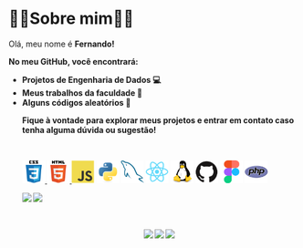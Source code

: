 <!DOCTYPE html>
<html>
  <head>
    <meta charset="UTF-8">
   
  </head>
  <body>
    <h1>👨‍💻Sobre mim👨‍💻</h1>
    <p>Olá, meu nome é <strong>Fernando! 
    
    
<p>No meu GitHub, você encontrará:</p>
<ul>
  <li><strong>Projetos de Engenharia de Dados 💻</strong>
  <li><strong>Meus trabalhos da faculdade 📝</strong>
  <li><strong>Alguns códigos aleatórios 🎲</strong>
<p>Fique à vontade para explorar meus projetos e entrar em contato caso tenha alguma dúvida ou sugestão!</p>
<br>


    
<p align="left"> <a href="https://www.gnu.org/software/bash/" target="_blank">  <a href="https://www.w3schools.com/css/" target="_blank"> 
<img src="https://raw.githubusercontent.com/devicons/devicon/master/icons/css3/css3-original-wordmark.svg" alt="css3" width="40" height="40"/> </a> 
<a href="https://www.w3.org/html/" target="_blank"> 
<img src="https://raw.githubusercontent.com/devicons/devicon/master/icons/html5/html5-original-wordmark.svg" alt="html5" width="40" height="40"/> </a>
<img src="https://raw.githubusercontent.com/devicons/devicon/master/icons/javascript/javascript-original.svg" alt="javascript" width="40" height="40"/> </a>
<img src="https://raw.githubusercontent.com/devicons/devicon/master/icons/python/python-original.svg" alt="python" width="40" height="40"/> </a> 
<img src="https://raw.githubusercontent.com/devicons/devicon/master/icons/mysql/mysql-original.svg" alt="mysql" width="40" height="40"/> </a> 
<img src="https://raw.githubusercontent.com/devicons/devicon/master/icons/react/react-original.svg" alt="react" width="40" height="40"/> </a> 
<img src="https://raw.githubusercontent.com/devicons/devicon/master/icons/linux/linux-original.svg" alt="linux" width="40" height="40"/> </a>
<img src="https://raw.githubusercontent.com/devicons/devicon/master/icons/github/github-original.svg" alt="github" width="40" height="40"/> </a>
<img src="https://raw.githubusercontent.com/devicons/devicon/master/icons/figma/figma-original.svg" alt="figma" width="40" height="40"/> </a> 
<img src="https://raw.githubusercontent.com/devicons/devicon/master/icons/php/php-original.svg" alt="php" width="40" height="40"/> </a>


<a href = "mailto:senafernando818@gmail.com"><img src="https://img.shields.io/badge/-Gmail-%23333?style=for-the-badge&logo=gmail&logoColor=white" target="_blank"></a>
  <a href="https://www.linkedin.com/in/fernandosena0b976824a/" target="_blank"><img src="https://img.shields.io/badge/-LinkedIn-%230077B5?style=for-the-badge&logo=linkedin&logoColor=white" target="_blank"></a> 

</a> </p>
<br />
<div align="center">
   <img height="190em" src="http://github-profile-summary-cards.vercel.app/api/cards/profile-details?username=SenaFernando&theme=tokyonight"/> 
   <img height "130em" src="http://github-profile-summary-cards.vercel.app/api/cards/stats?username=SenaFernando&theme=tokyonight"/> 
   <img height="140em" src="https://github-readme-stats.vercel.app/api/top-langs/?username=SenaFernando&layout=compact&langs_count=7&theme=tokyonight&hide_border=true"/> 
 </a>
</div>



